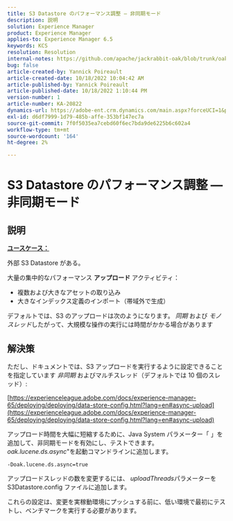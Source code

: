 ```yaml
---
title: S3 Datastore のパフォーマンス調整 — 非同期モード
description: 説明
solution: Experience Manager
product: Experience Manager
applies-to: Experience Manager 6.5
keywords: KCS
resolution: Resolution
internal-notes: https://github.com/apache/jackrabbit-oak/blob/trunk/oak-blob-plugins/src/main/java/org/apache/jackrabbit/oak/plugins/blob/AbstractSharedCachingDataStore.java#L250
bug: false
article-created-by: Yannick Poireault
article-created-date: 10/18/2022 10:04:42 AM
article-published-by: Yannick Poireault
article-published-date: 10/18/2022 1:10:44 PM
version-number: 1
article-number: KA-20822
dynamics-url: https://adobe-ent.crm.dynamics.com/main.aspx?forceUCI=1&pagetype=entityrecord&etn=knowledgearticle&id=9de13f48-cc4e-ed11-bba1-000d3a31576b
exl-id: d6df7999-1d79-485b-affe-353bf147ec7a
source-git-commit: 7f0f5035ea7cebd60f6ec7bda9de6225b6c602a4
workflow-type: tm+mt
source-wordcount: '164'
ht-degree: 2%

---
```


# S3 Datastore のパフォーマンス調整 — 非同期モード

## 説明


<u><b>ユースケース：</b></u>

外部 S3 Datastore がある。

大量の集中的なパフォーマンス <b>アップロード</b> アクティビティ：

- 複数および大きなアセットの取り込み
- 大きなインデックス定義のインポート（帯域外で生成）




デフォルトでは、S3 のアップロードは次のようになります。 *同期* および *モノスレッド*&#x200B;したがって、大規模な操作の実行には時間がかかる場合があります


## 解決策


ただし、ドキュメントでは、S3 アップロードを実行するように設定できることを指定しています *非同期* およびマルチスレッド（デフォルトでは 10 個のスレッド）:

[https://experienceleague.adobe.com/docs/experience-manager-65/deploying/deploying/data-store-config.html?lang=en#async-upload](https://experienceleague.adobe.com/docs/experience-manager-65/deploying/deploying/data-store-config.html?lang=en#async-upload)



アップロード時間を大幅に短縮するために、Java System パラメーター「 」を追加して、非同期モードを有効にし、テストできます。*oak.lucene.ds.async*&quot;を起動コマンドラインに追加します。


```
-Doak.lucene.ds.async=true
```


アップロードスレッドの数を変更するには、 *uploadThreads*&#x200B;パラメーターを S3Datastore.config ファイルに追加します。



これらの設定は、変更を実稼動環境にプッシュする前に、低い環境で最初にテストし、ベンチマークを実行する必要があります。
